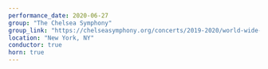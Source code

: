 ```yaml
---
performance_date: 2020-06-27
group: "The Chelsea Symphony"
group_link: "https://chelseasymphony.org/concerts/2019-2020/world-wide-enough/"
location: "New York, NY"
conductor: true
horn: true
---
```

